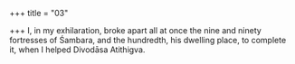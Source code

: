 +++
title = "03"

+++
I, in my exhilaration, broke apart all at once the nine and ninety
fortresses of Śambara,
and the hundredth, his dwelling place, to complete it, when I helped  Divodāsa Atithigva.